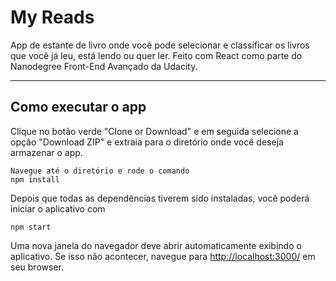 # My Reads

App de estante de livro onde você pode selecionar e classificar os livros que você já leu, está lendo ou quer ler. Feito com React como parte do Nanodegree Front-End Avançado da Udacity.

---

## Como executar o app

Clique no botão verde "Clone or Download" e em seguida selecione a opção "Download ZIP" e extraia para o diretório onde você deseja armazenar o app.

```
Navegue até o diretório e rode o comando
npm install
```

Depois que todas as dependências tiverem sido instaladas, você poderá iniciar o aplicativo com

```
npm start
```

Uma nova janela do navegador deve abrir automaticamente exibindo o aplicativo. Se isso não acontecer, navegue para [http://localhost:3000/](http://localhost:3000/) em seu browser.
